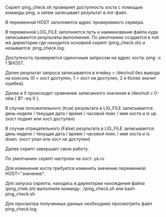 Скрипт ping_check.sh проверяет доступность хоста с помощью команды ping, а затем записывает результат в лог-файл.

В переменной HOST заполняется адрес проверяемого сервера.

В переменной LOG_FILE заполняется путь и наименование файла куда записываются результаты выполнения. По умолчанию создается в той же директории где находится основной скрипт (ping_check.sh) и называется: ping_check.log.

Доступность проверяется одиночным запросом на адрес хоста: ping -c 1 $HOST.

Далее результат запроса записывается в ячейку > /dev/null без вывода на консоль (0 = хост доступен, 1 = хост не доступен, 2 и более значит ошибка).

Далее в if происходит сравнение записанного значения в /dev/null с 0-лём [ $? -eq 0 ].

В случае положительного (true) результата в LIG_FILE записывается: день недели / текущая дата / время / часовой пояс / имя хоста и is up. (хост поднят или хост доступен)

В случае отрицательного (False) результата в LIG_FILE записывается: день недели / текущая дата / время / часовой пояс / имя хоста и is down. (хост упал или хост не доступен)

Далее скрипт завершает свою работу.

По умолчанию скрипт настроен на хост: ya.ru

Для изменения хоста требуется изменить значение переменной: HOST="значение".

Для запуска скрипта, находясь в директории нахождения файла (ping_chek.sh) выполните команду: ./ping_check.sh или bash ping_check.sh

Для просмотра полученных данных необходимо просмотреть файл ping_check.log.
